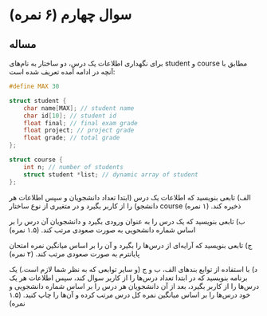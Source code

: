 # سوال چهارم (۶ نمره)

## مساله

برای نگهداری اطلاعات یک درس، دو ساختار به نام‌های student و course مطابق با آنچه در ادامه آمده تعریف شده است:

```c
#define MAX 30

struct student {
	char name[MAX]; // student name
	char id[10]; // student id
	float final; // final exam grade
	float project; // project grade
	float grade; // total grade
};

struct course {
	int n; // number of students
	struct student *list; // dynamic array of student
};
```

الف) تابعی بنویسید که اطلاعات یک درس (ابتدا تعداد دانشجویان و سپس اطلاعات هر دانشجو) را از کاربر بگیرد و در متغیری از نوع ساختار course ذخیره کند. (۱ نمره)

ب) تابعی بنویسید که یک درس را به عنوان ورودی بگیرد و دانشجویان آن درس را بر اساس شماره دانشحویی به صورت صعودی مرتب کند. (۱.۵ نمره)

ج) تابعی بنویسید که آرایه‌ای از درس‌ها را بگیرد و آن را بر اساس میانگین نمره امتحان پایانترم به صورت صعودی مرتب کند. (۲ نمره)

د) با استفاده از توابع بندهای الف، ب و ج (و سایر توابعی که به نظر شما لازم است.) یک برنامه بنویسید که در ابتدا تعداد درس‌ها را از کاربر سوال کند، سپس اطلاعات هر یک درس‌ها را از کاربر بگیرد، بعد از آن دانشجویان هر درس را بر اساس شماره دانشجویی و خود درس‌ها را بر اساس میانگین نمره کل درس مرتب کرده و آن‌ها را چاپ کنید. (۱.۵ نمره)